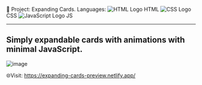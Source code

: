 📄 Project: Expanding Cards.
Languages:
![HTML Logo](https://upload.wikimedia.org/wikipedia/commons/6/61/HTML5_logo_and_wordmark.svg) HTML
![CSS Logo](https://upload.wikimedia.org/wikipedia/commons/d/d5/CSS3_logo_and_wordmark.svg) CSS
![JavaScript Logo](https://upload.wikimedia.org/wikipedia/commons/6/6a/JavaScript-logo.png) JS

----------------------------------------------------------------
Simply expandable cards with animations with minimal JavaScript.
----------------------------------------------------------------

![image](https://github.com/user-attachments/assets/db31108c-983f-40a1-86ff-03f4a224bc00)


🌐Visit: https://expanding-cards-preview.netlify.app/
